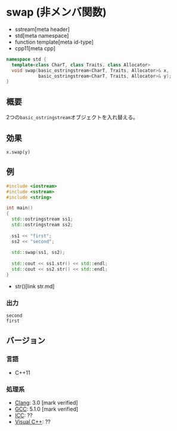 # swap (非メンバ関数)
* sstream[meta header]
* std[meta namespace]
* function template[meta id-type]
* cpp11[meta cpp]

```cpp
namespace std {
  template<class CharT, class Traits, class Allocator>
  void swap(basic_ostringstream<CharT, Traits, Allocator>& x,
            basic_ostringstream<CharT, Traits, Allocator>& y);
}
```

## 概要
2つの`basic_ostringstream`オブジェクトを入れ替える。

## 効果
`x.swap(y)`

## 例
```cpp example
#include <iostream>
#include <sstream>
#include <string>

int main()
{
  std::ostringstream ss1;
  std::ostringstream ss2;
  
  ss1 << "first";
  ss2 << "second";
  
  std::swap(ss1, ss2);
  
  std::cout << ss1.str() << std::endl;
  std::cout << ss2.str() << std::endl;
}
```
* str()[link str.md]

### 出力
```
second
first
```

## バージョン
### 言語
- C++11

### 処理系
- [Clang](/implementation.md#clang): 3.0 [mark verified]
- [GCC](/implementation.md#gcc): 5.1.0 [mark verified]
- [ICC](/implementation.md#icc): ??
- [Visual C++](/implementation.md#visual_cpp): ??